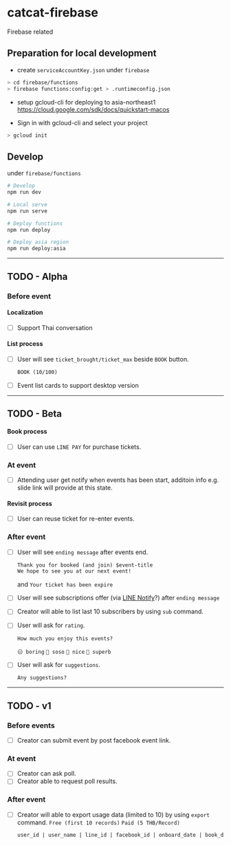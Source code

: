 # catcat-firebase

Firebase related

## Preparation for local development

- create `serviceAccountKey.json` under `firebase`

```bash
> cd firebase/functions
> firebase functions:config:get > .runtimeconfig.json
```

- setup gcloud-cli for deploying to asia-northeast1 https://cloud.google.com/sdk/docs/quickstart-macos

- Sign in with gcloud-cli and select your project

```bash
> gcloud init
```

## Develop

under `firebase/functions`

```bash
# Develop
npm run dev

# Local serve
npm run serve

# Deploy functions
npm run deploy

# Deploy asia region
npm run deploy:asia
```
- - -

## TODO - Alpha

### Before event

#### Localization

- [ ] Support Thai conversation

#### List process

- [ ] User will see `ticket_brought/ticket_max` beside `BOOK` button.

  ```txt
  BOOK (10/100)
  ```

- [ ] Event list cards to support desktop version

- - -

## TODO - Beta

#### Book process

- [ ] User can use `LINE PAY` for purchase tickets.

### At event

- [ ] Attending user get notify when events has been start, additoin info e.g. slide link will provide at this state.

#### Revisit process

- [ ] User can reuse ticket for re-enter events.

### After event

- [ ] User will see `ending message` after events end.

  ```txt
  Thank you for booked (and join) $event-title
  We hope to see you at our next event!
  ```

  and `Your ticket has been expire`
- [ ] User will see subscriptions offer (via [LINE Notify](https://notify-bot.line.me/doc/en/)?) after `ending message`
- [ ] Creator will able to list last 10 subscribers by using `sub` command.
- [ ] User will ask for `rating`.

  ```txt
  How much you enjoy this events?
  ```

  `😑 boring` `🤔 soso` `🙂 nice` `🤩 superb`
- [ ] User will ask for `suggestions`.

  ```txt
  Any suggestions?
  ```

- - -

## TODO - v1

### Before events

- [ ] Creator can submit event by post facebook event link.

### At event

- [ ] Creator can ask poll.
- [ ] Creator able to request poll results.

### After event

- [ ] Creator will able to export usage data (limited to 10) by using `export` command.
  `Free (first 10 records)` `Paid (5 THB/Record)`

  ```txt
  user_id | user_name | line_id | facebook_id | onboard_date | book_date | attend_date | subscribe_date | active_date | email | rating | suggestion
  ```
